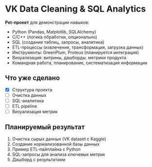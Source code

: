 # VK Data Cleaning & SQL Analytics

**Pet-проект** для демонстрации навыков:  
- Python (Pandas, Matplotlib, SQLAlchemy)  
- C/C++ (логика обработки, опционально)  
- SQL (создание таблиц, запросы, аналитика)  
- ETL-процессы (извлечение, трансформация, загрузка данных)  
- Инструменты: GreenPlum, Proteus (планируется интеграция)  
- Визуализация: витрины, дашборды, метрики продукта  
- Командная работа, планирование, систематизация информации  

## Что уже сделано
- [x] Структура проекта
- [ ] Очистка данных
- [ ] SQL-аналитика
- [ ] ETL pipeline
- [ ] Визуализация метрик

## Планируемый результат
1. Очистка сырых данных (VK dataset с Kaggle)
2. Создание нормализованной базы данных
3. Пример ETL-пайплайна с Python
4. SQL-запросы для анализа ключевых метрик
5. Дашборд с результатами

